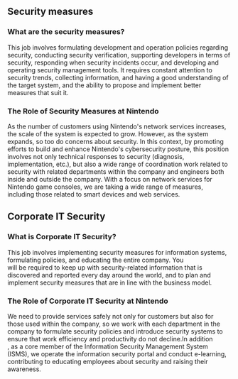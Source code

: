 ## Security measures

### What are the security measures?

This job involves formulating development and operation policies regarding security, conducting security verification, supporting developers in terms of security, responding when security incidents occur, and developing and operating security management tools. It requires constant attention to security trends, collecting information, and having a good understanding of the target system, and the ability to propose and implement better measures that suit it.
### The Role of Security Measures at Nintendo

As the number of customers using Nintendo's network services increases, the scale of the system is expected to grow. However, as the system expands, so too do concerns about security. In this context, by promoting efforts to build and enhance Nintendo's cybersecurity posture, this position involves not only technical responses to security (diagnosis, implementation, etc.), but also a wide range of coordination work related to security with related departments within the company and engineers both inside and outside the company. With a focus on network services for Nintendo game consoles, we are taking a wide range of measures, including those related to smart devices and web services.

## Corporate IT Security

### What is Corporate IT Security?

This job involves implementing security measures for information systems, formulating policies, and educating the entire company. You  
will be required to keep up with security-related information that is discovered and reported every day around the world, and to plan and implement security measures that are in line with the business model.
### The Role of Corporate IT Security at Nintendo

We need to provide services safely not only for customers but also for those used within the company, so we work with each department in the company to formulate security policies and introduce security systems to ensure that work efficiency and productivity do not decline.In addition  
, as a core member of the Information Security Management System (ISMS), we operate the information security portal and conduct e-learning, contributing to educating employees about security and raising their awareness.